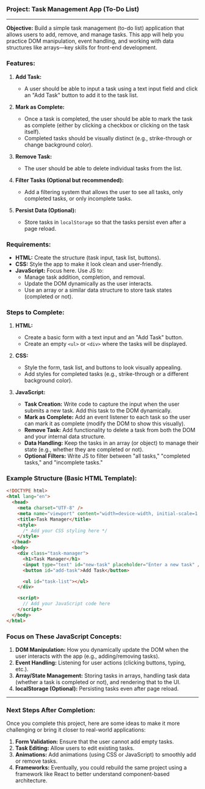### **Project: Task Management App (To-Do List)**

---

**Objective:** Build a simple task management (to-do list) application that allows users to add, remove, and manage tasks. This app will help you practice DOM manipulation, event handling, and working with data structures like arrays—key skills for front-end development.

### **Features:**

1. **Add Task:**
   - A user should be able to input a task using a text input field and click an "Add Task" button to add it to the task list.
2. **Mark as Complete:**

   - Once a task is completed, the user should be able to mark the task as complete (either by clicking a checkbox or clicking on the task itself).
   - Completed tasks should be visually distinct (e.g., strike-through or change background color).

3. **Remove Task:**

   - The user should be able to delete individual tasks from the list.

4. **Filter Tasks (Optional but recommended):**

   - Add a filtering system that allows the user to see all tasks, only completed tasks, or only incomplete tasks.

5. **Persist Data (Optional):**
   - Store tasks in `localStorage` so that the tasks persist even after a page reload.

### **Requirements:**

- **HTML:** Create the structure (task input, task list, buttons).
- **CSS:** Style the app to make it look clean and user-friendly.
- **JavaScript:** Focus here. Use JS to:
  - Manage task addition, completion, and removal.
  - Update the DOM dynamically as the user interacts.
  - Use an array or a similar data structure to store task states (completed or not).

### **Steps to Complete:**

1. **HTML:**

   - Create a basic form with a text input and an "Add Task" button.
   - Create an empty `<ul>` or `<div>` where the tasks will be displayed.

2. **CSS:**

   - Style the form, task list, and buttons to look visually appealing.
   - Add styles for completed tasks (e.g., strike-through or a different background color).

3. **JavaScript:**
   - **Task Creation:** Write code to capture the input when the user submits a new task. Add this task to the DOM dynamically.
   - **Mark as Complete:** Add an event listener to each task so the user can mark it as complete (modify the DOM to show this visually).
   - **Remove Task:** Add functionality to delete a task from both the DOM and your internal data structure.
   - **Data Handling:** Keep the tasks in an array (or object) to manage their state (e.g., whether they are completed or not).
   - **Optional Filters:** Write JS to filter between "all tasks," "completed tasks," and "incomplete tasks."

### **Example Structure (Basic HTML Template):**

```html
<!DOCTYPE html>
<html lang="en">
  <head>
    <meta charset="UTF-8" />
    <meta name="viewport" content="width=device-width, initial-scale=1.0" />
    <title>Task Manager</title>
    <style>
      /* Add your CSS styling here */
    </style>
  </head>
  <body>
    <div class="task-manager">
      <h1>Task Manager</h1>
      <input type="text" id="new-task" placeholder="Enter a new task" />
      <button id="add-task">Add Task</button>

      <ul id="task-list"></ul>
    </div>

    <script>
      // Add your JavaScript code here
    </script>
  </body>
</html>
```

### **Focus on These JavaScript Concepts:**

1. **DOM Manipulation:** How you dynamically update the DOM when the user interacts with the app (e.g., adding/removing tasks).
2. **Event Handling:** Listening for user actions (clicking buttons, typing, etc.).
3. **Array/State Management:** Storing tasks in arrays, handling task data (whether a task is completed or not), and rendering that to the UI.
4. **localStorage (Optional):** Persisting tasks even after page reload.

---

### **Next Steps After Completion:**

Once you complete this project, here are some ideas to make it more challenging or bring it closer to real-world applications:

1. **Form Validation:** Ensure that the user cannot add empty tasks.
2. **Task Editing:** Allow users to edit existing tasks.
3. **Animations:** Add animations (using CSS or JavaScript) to smoothly add or remove tasks.
4. **Frameworks:** Eventually, you could rebuild the same project using a framework like React to better understand component-based architecture.

